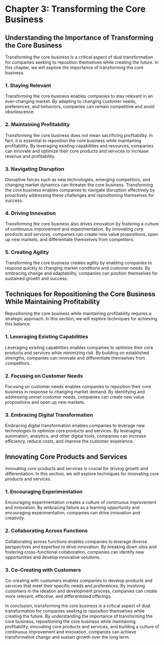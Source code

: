 Chapter 3: Transforming the Core Business
=========================================

Understanding the Importance of Transforming the Core Business
--------------------------------------------------------------

Transforming the core business is a critical aspect of dual transformation for companies seeking to reposition themselves while creating the future. In this chapter, we will explore the importance of transforming the core business.

### 1. Staying Relevant

Transforming the core business enables companies to stay relevant in an ever-changing market. By adapting to changing customer needs, preferences, and behaviors, companies can remain competitive and avoid obsolescence.

### 2. Maintaining Profitability

Transforming the core business does not mean sacrificing profitability. In fact, it is essential to reposition the core business while maintaining profitability. By leveraging existing capabilities and resources, companies can innovate and optimize their core products and services to increase revenue and profitability.

### 3. Navigating Disruption

Disruptive forces such as new technologies, emerging competitors, and changing market dynamics can threaten the core business. Transforming the core business enables companies to navigate disruption effectively by proactively addressing these challenges and repositioning themselves for success.

### 4. Driving Innovation

Transforming the core business also drives innovation by fostering a culture of continuous improvement and experimentation. By innovating core products and services, companies can create new value propositions, open up new markets, and differentiate themselves from competitors.

### 5. Creating Agility

Transforming the core business creates agility by enabling companies to respond quickly to changing market conditions and customer needs. By embracing change and adaptability, companies can position themselves for sustained growth and success.

Techniques for Repositioning the Core Business While Maintaining Profitability
------------------------------------------------------------------------------

Repositioning the core business while maintaining profitability requires a strategic approach. In this section, we will explore techniques for achieving this balance.

### 1. Leveraging Existing Capabilities

Leveraging existing capabilities enables companies to optimize their core products and services while minimizing risk. By building on established strengths, companies can innovate and differentiate themselves from competitors.

### 2. Focusing on Customer Needs

Focusing on customer needs enables companies to reposition their core business in response to changing market demand. By identifying and addressing unmet customer needs, companies can create new value propositions and open up new markets.

### 3. Embracing Digital Transformation

Embracing digital transformation enables companies to leverage new technologies to optimize core products and services. By leveraging automation, analytics, and other digital tools, companies can increase efficiency, reduce costs, and improve the customer experience.

Innovating Core Products and Services
-------------------------------------

Innovating core products and services is crucial for driving growth and differentiation. In this section, we will explore techniques for innovating core products and services.

### 1. Encouraging Experimentation

Encouraging experimentation creates a culture of continuous improvement and innovation. By embracing failure as a learning opportunity and encouraging experimentation, companies can drive innovation and creativity.

### 2. Collaborating Across Functions

Collaborating across functions enables companies to leverage diverse perspectives and expertise to drive innovation. By breaking down silos and fostering cross-functional collaboration, companies can identify new opportunities and develop innovative solutions.

### 3. Co-Creating with Customers

Co-creating with customers enables companies to develop products and services that meet their specific needs and preferences. By involving customers in the ideation and development process, companies can create more relevant, effective, and differentiated offerings.

In conclusion, transforming the core business is a critical aspect of dual transformation for companies seeking to reposition themselves while creating the future. By understanding the importance of transforming the core business, repositioning the core business while maintaining profitability, innovating core products and services, and building a culture of continuous improvement and innovation, companies can achieve transformative change and sustain growth over the long term.
